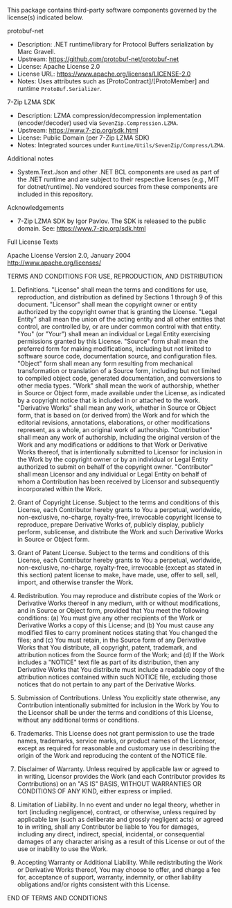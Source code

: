 This package contains third-party software components governed by the license(s) indicated below.

protobuf-net
- Description: .NET runtime/library for Protocol Buffers serialization by Marc Gravell.
- Upstream: https://github.com/protobuf-net/protobuf-net
- License: Apache License 2.0
- License URL: https://www.apache.org/licenses/LICENSE-2.0
- Notes: Uses attributes such as [ProtoContract]/[ProtoMember] and runtime `ProtoBuf.Serializer`.

7-Zip LZMA SDK
- Description: LZMA compression/decompression implementation (encoder/decoder) used via `SevenZip.Compression.LZMA`.
- Upstream: https://www.7-zip.org/sdk.html
- License: Public Domain (per 7-Zip LZMA SDK)
- Notes: Integrated sources under `Runtime/Utils/SevenZip/Compress/LZMA`.

Additional notes
- System.Text.Json and other .NET BCL components are used as part of the .NET runtime and are subject to their respective licenses (e.g., MIT for dotnet/runtime). No vendored sources from these components are included in this repository.


Acknowledgements
- 7-Zip LZMA SDK by Igor Pavlov. The SDK is released to the public domain. See: https://www.7-zip.org/sdk.html


Full License Texts

Apache License
Version 2.0, January 2004
http://www.apache.org/licenses/

TERMS AND CONDITIONS FOR USE, REPRODUCTION, AND DISTRIBUTION

1. Definitions.
   "License" shall mean the terms and conditions for use, reproduction, and distribution as defined by Sections 1 through 9 of this document.
   "Licensor" shall mean the copyright owner or entity authorized by the copyright owner that is granting the License.
   "Legal Entity" shall mean the union of the acting entity and all other entities that control, are controlled by, or are under common control with that entity.
   "You" (or "Your") shall mean an individual or Legal Entity exercising permissions granted by this License.
   "Source" form shall mean the preferred form for making modifications, including but not limited to software source code, documentation source, and configuration files.
   "Object" form shall mean any form resulting from mechanical transformation or translation of a Source form, including but not limited to compiled object code, generated documentation, and conversions to other media types.
   "Work" shall mean the work of authorship, whether in Source or Object form, made available under the License, as indicated by a copyright notice that is included in or attached to the work.
   "Derivative Works" shall mean any work, whether in Source or Object form, that is based on (or derived from) the Work and for which the editorial revisions, annotations, elaborations, or other modifications represent, as a whole, an original work of authorship.
   "Contribution" shall mean any work of authorship, including the original version of the Work and any modifications or additions to that Work or Derivative Works thereof, that is intentionally submitted to Licensor for inclusion in the Work by the copyright owner or by an individual or Legal Entity authorized to submit on behalf of the copyright owner.
   "Contributor" shall mean Licensor and any individual or Legal Entity on behalf of whom a Contribution has been received by Licensor and subsequently incorporated within the Work.

2. Grant of Copyright License.
   Subject to the terms and conditions of this License, each Contributor hereby grants to You a perpetual, worldwide, non-exclusive, no-charge, royalty-free, irrevocable copyright license to reproduce, prepare Derivative Works of, publicly display, publicly perform, sublicense, and distribute the Work and such Derivative Works in Source or Object form.

3. Grant of Patent License.
   Subject to the terms and conditions of this License, each Contributor hereby grants to You a perpetual, worldwide, non-exclusive, no-charge, royalty-free, irrevocable (except as stated in this section) patent license to make, have made, use, offer to sell, sell, import, and otherwise transfer the Work.

4. Redistribution.
   You may reproduce and distribute copies of the Work or Derivative Works thereof in any medium, with or without modifications, and in Source or Object form, provided that You meet the following conditions:
   (a) You must give any other recipients of the Work or Derivative Works a copy of this License; and
   (b) You must cause any modified files to carry prominent notices stating that You changed the files; and
   (c) You must retain, in the Source form of any Derivative Works that You distribute, all copyright, patent, trademark, and attribution notices from the Source form of the Work; and
   (d) If the Work includes a "NOTICE" text file as part of its distribution, then any Derivative Works that You distribute must include a readable copy of the attribution notices contained within such NOTICE file, excluding those notices that do not pertain to any part of the Derivative Works.

5. Submission of Contributions.
   Unless You explicitly state otherwise, any Contribution intentionally submitted for inclusion in the Work by You to the Licensor shall be under the terms and conditions of this License, without any additional terms or conditions.

6. Trademarks.
   This License does not grant permission to use the trade names, trademarks, service marks, or product names of the Licensor, except as required for reasonable and customary use in describing the origin of the Work and reproducing the content of the NOTICE file.

7. Disclaimer of Warranty.
   Unless required by applicable law or agreed to in writing, Licensor provides the Work (and each Contributor provides its Contributions) on an "AS IS" BASIS, WITHOUT WARRANTIES OR CONDITIONS OF ANY KIND, either express or implied.

8. Limitation of Liability.
   In no event and under no legal theory, whether in tort (including negligence), contract, or otherwise, unless required by applicable law (such as deliberate and grossly negligent acts) or agreed to in writing, shall any Contributor be liable to You for damages, including any direct, indirect, special, incidental, or consequential damages of any character arising as a result of this License or out of the use or inability to use the Work.

9. Accepting Warranty or Additional Liability.
   While redistributing the Work or Derivative Works thereof, You may choose to offer, and charge a fee for, acceptance of support, warranty, indemnity, or other liability obligations and/or rights consistent with this License.

END OF TERMS AND CONDITIONS
